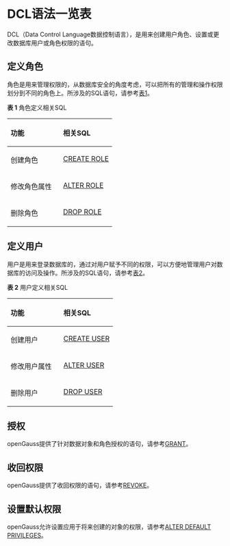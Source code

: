 # DCL语法一览表<a name="ZH-CN_TOPIC_0242370515"></a>

DCL（Data Control Language数据控制语言），是用来创建用户角色、设置或更改数据库用户或角色权限的语句。

## 定义角色<a name="zh-cn_topic_0237122051_zh-cn_topic_0059777960_s0c1bba1b7b44472f9e944a7a0a05844b"></a>

角色是用来管理权限的，从数据库安全的角度考虑，可以把所有的管理和操作权限划分到不同的角色上。所涉及的SQL语句，请参考[表1](#zh-cn_topic_0237122051_zh-cn_topic_0059777960_tf1770f1724d84240998305bfca259f11)。

**表 1**  角色定义相关SQL

<a name="zh-cn_topic_0237122051_zh-cn_topic_0059777960_tf1770f1724d84240998305bfca259f11"></a>
<table><thead align="left"><tr id="zh-cn_topic_0237122051_zh-cn_topic_0059777960_r6a26391d47924f35bac29320b4b28f71"><th class="cellrowborder" valign="top" width="50%" id="mcps1.2.3.1.1"><p id="zh-cn_topic_0237122051_zh-cn_topic_0059777960_a8fd4608983b14f0bac547cd20509e81e"><a name="zh-cn_topic_0237122051_zh-cn_topic_0059777960_a8fd4608983b14f0bac547cd20509e81e"></a><a name="zh-cn_topic_0237122051_zh-cn_topic_0059777960_a8fd4608983b14f0bac547cd20509e81e"></a>功能</p>
</th>
<th class="cellrowborder" valign="top" width="50%" id="mcps1.2.3.1.2"><p id="zh-cn_topic_0237122051_zh-cn_topic_0059777960_a6d6f857aed5c41f3a8df387b5d0227d8"><a name="zh-cn_topic_0237122051_zh-cn_topic_0059777960_a6d6f857aed5c41f3a8df387b5d0227d8"></a><a name="zh-cn_topic_0237122051_zh-cn_topic_0059777960_a6d6f857aed5c41f3a8df387b5d0227d8"></a>相关SQL</p>
</th>
</tr>
</thead>
<tbody><tr id="zh-cn_topic_0237122051_zh-cn_topic_0059777960_r1e01fd5954b8406db272bb20e836b348"><td class="cellrowborder" valign="top" width="50%" headers="mcps1.2.3.1.1 "><p id="zh-cn_topic_0237122051_zh-cn_topic_0059777960_a3fdb3703e8c540498286e0f04724b78d"><a name="zh-cn_topic_0237122051_zh-cn_topic_0059777960_a3fdb3703e8c540498286e0f04724b78d"></a><a name="zh-cn_topic_0237122051_zh-cn_topic_0059777960_a3fdb3703e8c540498286e0f04724b78d"></a>创建角色</p>
</td>
<td class="cellrowborder" valign="top" width="50%" headers="mcps1.2.3.1.2 "><p id="zh-cn_topic_0237122051_zh-cn_topic_0059777960_a59d57072ed9040daaf876aa3b5017935"><a name="zh-cn_topic_0237122051_zh-cn_topic_0059777960_a59d57072ed9040daaf876aa3b5017935"></a><a name="zh-cn_topic_0237122051_zh-cn_topic_0059777960_a59d57072ed9040daaf876aa3b5017935"></a><a href="CREATE-ROLE.md">CREATE ROLE</a></p>
</td>
</tr>
<tr id="zh-cn_topic_0237122051_zh-cn_topic_0059777960_r6a6a1e2305bf47f8a5b8748360e46ed5"><td class="cellrowborder" valign="top" width="50%" headers="mcps1.2.3.1.1 "><p id="zh-cn_topic_0237122051_zh-cn_topic_0059777960_abcbf432a100640d693def53b0f0c4752"><a name="zh-cn_topic_0237122051_zh-cn_topic_0059777960_abcbf432a100640d693def53b0f0c4752"></a><a name="zh-cn_topic_0237122051_zh-cn_topic_0059777960_abcbf432a100640d693def53b0f0c4752"></a>修改角色属性</p>
</td>
<td class="cellrowborder" valign="top" width="50%" headers="mcps1.2.3.1.2 "><p id="zh-cn_topic_0237122051_zh-cn_topic_0059777960_ac5191fbbf29a4bafa3078c2e88a0853c"><a name="zh-cn_topic_0237122051_zh-cn_topic_0059777960_ac5191fbbf29a4bafa3078c2e88a0853c"></a><a name="zh-cn_topic_0237122051_zh-cn_topic_0059777960_ac5191fbbf29a4bafa3078c2e88a0853c"></a><a href="ALTER-ROLE.md">ALTER ROLE</a></p>
</td>
</tr>
<tr id="zh-cn_topic_0237122051_zh-cn_topic_0059777960_r715692b15fa244b2ace99e632c9b37a0"><td class="cellrowborder" valign="top" width="50%" headers="mcps1.2.3.1.1 "><p id="zh-cn_topic_0237122051_zh-cn_topic_0059777960_ab04d86df3f8340e6aed616e31c1ff7d2"><a name="zh-cn_topic_0237122051_zh-cn_topic_0059777960_ab04d86df3f8340e6aed616e31c1ff7d2"></a><a name="zh-cn_topic_0237122051_zh-cn_topic_0059777960_ab04d86df3f8340e6aed616e31c1ff7d2"></a>删除角色</p>
</td>
<td class="cellrowborder" valign="top" width="50%" headers="mcps1.2.3.1.2 "><p id="zh-cn_topic_0237122051_zh-cn_topic_0059777960_a3abbf4fb11b14fc39097f99fe7bc59f9"><a name="zh-cn_topic_0237122051_zh-cn_topic_0059777960_a3abbf4fb11b14fc39097f99fe7bc59f9"></a><a name="zh-cn_topic_0237122051_zh-cn_topic_0059777960_a3abbf4fb11b14fc39097f99fe7bc59f9"></a><a href="DROP-ROLE.md">DROP ROLE</a></p>
</td>
</tr>
</tbody>
</table>

## 定义用户<a name="zh-cn_topic_0237122051_zh-cn_topic_0059777960_sc5e6a9242cb7408d8195ab3614dfc2fd"></a>

用户是用来登录数据库的，通过对用户赋予不同的权限，可以方便地管理用户对数据库的访问及操作。所涉及的SQL语句，请参考[表2](#zh-cn_topic_0237122051_zh-cn_topic_0059777960_t52a128d57b274569b95a3b35f6871348)。

**表 2**  用户定义相关SQL

<a name="zh-cn_topic_0237122051_zh-cn_topic_0059777960_t52a128d57b274569b95a3b35f6871348"></a>
<table><thead align="left"><tr id="zh-cn_topic_0237122051_zh-cn_topic_0059777960_r50f10a8659a345909505fd5a097bf665"><th class="cellrowborder" valign="top" width="50%" id="mcps1.2.3.1.1"><p id="zh-cn_topic_0237122051_zh-cn_topic_0059777960_a2cd0122f416e444c8847d273c0ac314c"><a name="zh-cn_topic_0237122051_zh-cn_topic_0059777960_a2cd0122f416e444c8847d273c0ac314c"></a><a name="zh-cn_topic_0237122051_zh-cn_topic_0059777960_a2cd0122f416e444c8847d273c0ac314c"></a>功能</p>
</th>
<th class="cellrowborder" valign="top" width="50%" id="mcps1.2.3.1.2"><p id="zh-cn_topic_0237122051_zh-cn_topic_0059777960_afe09923faa7c46d6b179cdb06ff6ce55"><a name="zh-cn_topic_0237122051_zh-cn_topic_0059777960_afe09923faa7c46d6b179cdb06ff6ce55"></a><a name="zh-cn_topic_0237122051_zh-cn_topic_0059777960_afe09923faa7c46d6b179cdb06ff6ce55"></a>相关SQL</p>
</th>
</tr>
</thead>
<tbody><tr id="zh-cn_topic_0237122051_zh-cn_topic_0059777960_ref106bd33c714ffabe214781f13990d6"><td class="cellrowborder" valign="top" width="50%" headers="mcps1.2.3.1.1 "><p id="zh-cn_topic_0237122051_zh-cn_topic_0059777960_a08b5b8294e614b44b7a2f6267b812eab"><a name="zh-cn_topic_0237122051_zh-cn_topic_0059777960_a08b5b8294e614b44b7a2f6267b812eab"></a><a name="zh-cn_topic_0237122051_zh-cn_topic_0059777960_a08b5b8294e614b44b7a2f6267b812eab"></a>创建用户</p>
</td>
<td class="cellrowborder" valign="top" width="50%" headers="mcps1.2.3.1.2 "><p id="zh-cn_topic_0237122051_zh-cn_topic_0059777960_afd7d4b5b91e048ba9405cd01d202fa90"><a name="zh-cn_topic_0237122051_zh-cn_topic_0059777960_afd7d4b5b91e048ba9405cd01d202fa90"></a><a name="zh-cn_topic_0237122051_zh-cn_topic_0059777960_afd7d4b5b91e048ba9405cd01d202fa90"></a><a href="CREATE-USER.md">CREATE USER</a></p>
</td>
</tr>
<tr id="zh-cn_topic_0237122051_zh-cn_topic_0059777960_r999a8824fae14b139d941293c391ef8b"><td class="cellrowborder" valign="top" width="50%" headers="mcps1.2.3.1.1 "><p id="zh-cn_topic_0237122051_zh-cn_topic_0059777960_af16f0fb459e64e749e574bbac1d8d7f7"><a name="zh-cn_topic_0237122051_zh-cn_topic_0059777960_af16f0fb459e64e749e574bbac1d8d7f7"></a><a name="zh-cn_topic_0237122051_zh-cn_topic_0059777960_af16f0fb459e64e749e574bbac1d8d7f7"></a>修改用户属性</p>
</td>
<td class="cellrowborder" valign="top" width="50%" headers="mcps1.2.3.1.2 "><p id="zh-cn_topic_0237122051_zh-cn_topic_0059777960_a5b24e04ee8e146ceaf05f44d509e6577"><a name="zh-cn_topic_0237122051_zh-cn_topic_0059777960_a5b24e04ee8e146ceaf05f44d509e6577"></a><a name="zh-cn_topic_0237122051_zh-cn_topic_0059777960_a5b24e04ee8e146ceaf05f44d509e6577"></a><a href="ALTER-USER.md">ALTER USER</a></p>
</td>
</tr>
<tr id="zh-cn_topic_0237122051_zh-cn_topic_0059777960_r8b8beb645e1d44b9bddce610a7530036"><td class="cellrowborder" valign="top" width="50%" headers="mcps1.2.3.1.1 "><p id="zh-cn_topic_0237122051_zh-cn_topic_0059777960_a336f427eb5914009917f0466daebc374"><a name="zh-cn_topic_0237122051_zh-cn_topic_0059777960_a336f427eb5914009917f0466daebc374"></a><a name="zh-cn_topic_0237122051_zh-cn_topic_0059777960_a336f427eb5914009917f0466daebc374"></a>删除用户</p>
</td>
<td class="cellrowborder" valign="top" width="50%" headers="mcps1.2.3.1.2 "><p id="zh-cn_topic_0237122051_zh-cn_topic_0059777960_zh-cn_topic_0058966187_p766852103429"><a name="zh-cn_topic_0237122051_zh-cn_topic_0059777960_zh-cn_topic_0058966187_p766852103429"></a><a name="zh-cn_topic_0237122051_zh-cn_topic_0059777960_zh-cn_topic_0058966187_p766852103429"></a><a href="DROP-USER.md">DROP USER</a></p>
</td>
</tr>
</tbody>
</table>

## 授权<a name="zh-cn_topic_0237122051_zh-cn_topic_0059778670_s372f95d7fc554f2181b8ce8f2095e8f8"></a>

openGauss提供了针对数据对象和角色授权的语句，请参考[GRANT](GRANT.md)。

## 收回权限<a name="zh-cn_topic_0237122051_zh-cn_topic_0059778670_s2560fc1e38394aeeae7fc2a8b7231a43"></a>

openGauss提供了收回权限的语句，请参考[REVOKE](REVOKE.md)。

## 设置默认权限<a name="zh-cn_topic_0237122051_zh-cn_topic_0059778670_s8133f68ab7684b3aaf5afb52fa8be7e7"></a>

openGauss允许设置应用于将来创建的对象的权限，请参考[ALTER DEFAULT PRIVILEGES](ALTER-DEFAULT-PRIVILEGES.md)。





